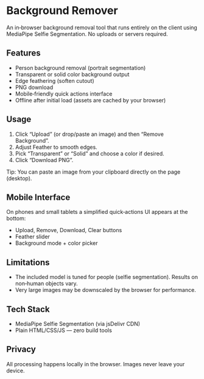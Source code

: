 # Background Remover

An in‑browser background removal tool that runs entirely on the client using MediaPipe Selfie Segmentation. No uploads or servers required.

## Features

- Person background removal (portrait segmentation)
- Transparent or solid color background output
- Edge feathering (soften cutout)
- PNG download
- Mobile‑friendly quick actions interface
- Offline after initial load (assets are cached by your browser)

## Usage

1. Click “Upload” (or drop/paste an image) and then “Remove Background”.
2. Adjust Feather to smooth edges.
3. Pick “Transparent” or “Solid” and choose a color if desired.
4. Click “Download PNG”.

Tip: You can paste an image from your clipboard directly on the page (desktop).

## Mobile Interface

On phones and small tablets a simplified quick‑actions UI appears at the bottom:

- Upload, Remove, Download, Clear buttons
- Feather slider
- Background mode + color picker

## Limitations

- The included model is tuned for people (selfie segmentation). Results on non‑human objects vary.
- Very large images may be downscaled by the browser for performance.

## Tech Stack

- MediaPipe Selfie Segmentation (via jsDelivr CDN)
- Plain HTML/CSS/JS — zero build tools

## Privacy

All processing happens locally in the browser. Images never leave your device.
